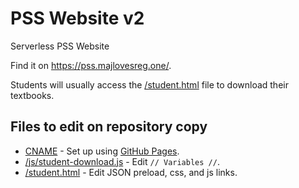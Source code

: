 # PSS Website v2
Serverless PSS Website

Find it on https://pss.majlovesreg.one/.

Students will usually access the [/student.html](https://github.com/majlovesreg/website-pss-02/blob/main/student.html) file to download their textbooks.

## Files to edit on repository copy
 - [CNAME](https://github.com/majlovesreg/website-pss-02/blob/main/CNAME) - Set up using [GitHub Pages](https://pages.github.com/).
 - [/js/student-download.js](https://github.com/majlovesreg/website-pss-02/blob/main/js/student-download.js) - Edit `// Variables //`.
 - [/student.html](https://github.com/majlovesreg/website-pss-02/blob/main/student.html) - Edit JSON preload, css, and js links.
